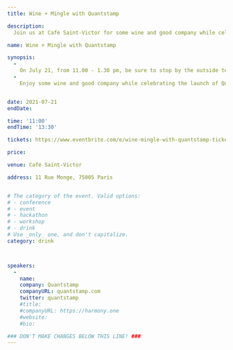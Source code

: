 ```yaml
---
title: Wine + Mingle with Quantstamp

description: 
  Join us at Café Saint-Victor for some wine and good company while celebrating the launch of Quantstamp Germany.

name: Wine + Mingle with Quantstamp

synopsis:
  -
    On July 21, from 11.00 - 1.30 pm, be sure to stop by the outside terrace at Café Saint-Victor for networking and conversation with some members of the Quantstamp team.
  -
    Enjoy some wine and good company while celebrating the launch of Quantstamp Germany.


date: 2021-07-21
endDate:

time: '11:00'
endTime: '13:30'

tickets: https://www.eventbrite.com/e/wine-mingle-with-quantstamp-tickets-162818561701

price: 

venue: Café Saint-Victor

address: 11 Rue Monge, 75005 Paris


# The category of the event. Valid options:
# - conference
# - event
# - hackathon
# - workshop
# - drink
# Use _only_ one, and don't capitalize.
category: drink



speakers:
  -
    name:
    company: Quantstamp
    companyURL: quantstamp.com
    twitter: quantstamp
    #title: 
    #companyURL: https://harmony.one
    #website:
    #bio: 

### DON'T MAKE CHANGES BELOW THIS LINE! ###
---
```

<!-- ### DON'T MAKE CHANGES BELOW THIS LINE! ### -->

<Event-Content/>
